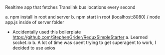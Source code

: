 Realtime app that fetches Translink bus locations every second

a. npm install in root and server
b. npm start in root (localhost:8080) / node app.js inside of server folder

* Accidentally used this boilerplate https://github.com/StephenGrider/ReduxSimpleStarter
a. Learned socket.io
b. A lot of time was spent trying to get superagent to work, I decided to use axios
